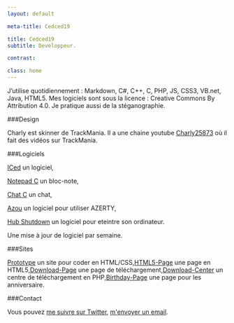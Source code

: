 ```yaml
---
layout: default

meta-title: Cedced19

title: Cedced19
subtitle: Developpeur.

contrast:

class: home
---
```


J’utilise quotidiennement : Markdown, C#, C++, C, PHP, JS, CSS3, VB.net, Java, HTML5.
Mes logiciels sont sous la licence : Creative Commons By Attribution 4.0.
Je pratique aussi de la stéganographie.

###Design

Charly est skinner de TrackMania. Il a une chaine youtube [Charly25873](https://www.youtube.com/channel/UCOmStS_lSNYu9iudht0mrwQ) où il fait des vidéos sur TrackMania.

###Logiciels

[ICed](http://cedced19.github.io/iced/) un logiciel,

[Notepad C](http://cedced19.github.io/notepad/) un bloc-note,

[Chat C](http://cedced19.github.io/chat/) un chat, 

[Azou](http://cedced19.github.io/azou/) un logiciel pour utiliser AZERTY,

[Hub Shutdown](http://cedced19.github.io/hubshutdown/) un logiciel pour eteintre son ordinateur.

Une mise à jour de logiciel par semaine.

###Sites

[Prototype](http://cedced19.github.io/proto/) un site pour coder en HTML/CSS,[HTML5-Page](https://github.com/cedced19/HTML5-Page) une page en HTML5,[Download-Page](https://github.com/cedced19/Download-Page) une page de téléchargement,[Download-Center](https://github.com/cedced19/Download-Center) un centre de téléchargement en PHP,[Birthday-Page](https://github.com/cedced19/Birthday-Page) une page pour les anniversaire.

###Contact

Vous pouvez [me suivre sur Twitter](https://twitter.com/cedced19), [m'envoyer un email](mailto:cedced19@gmail.com).


